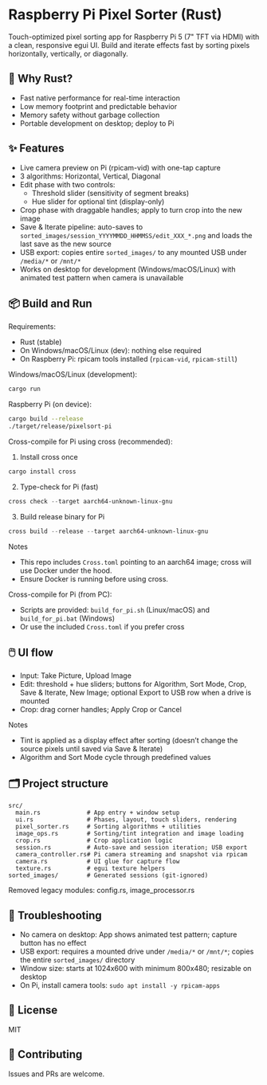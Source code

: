 # Raspberry Pi Pixel Sorter (Rust)

Touch-optimized pixel sorting app for Raspberry Pi 5 (7" TFT via HDMI) with a clean, responsive egui UI. Build and iterate effects fast by sorting pixels horizontally, vertically, or diagonally.

## 🚀 Why Rust?

- Fast native performance for real-time interaction
- Low memory footprint and predictable behavior
- Memory safety without garbage collection
- Portable development on desktop; deploy to Pi

## ✨ Features

- Live camera preview on Pi (rpicam-vid) with one-tap capture
- 3 algorithms: Horizontal, Vertical, Diagonal
- Edit phase with two controls:
  - Threshold slider (sensitivity of segment breaks)
  - Hue slider for optional tint (display-only)
- Crop phase with draggable handles; apply to turn crop into the new image
- Save & Iterate pipeline: auto-saves to `sorted_images/session_YYYYMMDD_HHMMSS/edit_XXX_*.png` and loads the last save as the new source
- USB export: copies entire `sorted_images/` to any mounted USB under `/media/*` or `/mnt/*`
- Works on desktop for development (Windows/macOS/Linux) with animated test pattern when camera is unavailable

## 📦 Build and Run

Requirements:
- Rust (stable)
- On Windows/macOS/Linux (dev): nothing else required
- On Raspberry Pi: rpicam tools installed (`rpicam-vid`, `rpicam-still`)

Windows/macOS/Linux (development):
```powershell
cargo run
```

Raspberry Pi (on device):
```bash
cargo build --release
./target/release/pixelsort-pi
```

Cross-compile for Pi using cross (recommended):

1) Install cross once
```powershell
cargo install cross
```

2) Type-check for Pi (fast)
```powershell
cross check --target aarch64-unknown-linux-gnu
```

3) Build release binary for Pi
```powershell
cross build --release --target aarch64-unknown-linux-gnu
```

Notes
- This repo includes `Cross.toml` pointing to an aarch64 image; cross will use Docker under the hood.
- Ensure Docker is running before using cross.

Cross-compile for Pi (from PC):
- Scripts are provided: `build_for_pi.sh` (Linux/macOS) and `build_for_pi.bat` (Windows)
- Or use the included `Cross.toml` if you prefer cross

## 🖱️ UI flow

- Input: Take Picture, Upload Image
- Edit: threshold + hue sliders; buttons for Algorithm, Sort Mode, Crop, Save & Iterate, New Image; optional Export to USB row when a drive is mounted
- Crop: drag corner handles; Apply Crop or Cancel

Notes
- Tint is applied as a display effect after sorting (doesn’t change the source pixels until saved via Save & Iterate)
- Algorithm and Sort Mode cycle through predefined values

## 🗂️ Project structure

```
src/
  main.rs             # App entry + window setup
  ui.rs               # Phases, layout, touch sliders, rendering
  pixel_sorter.rs     # Sorting algorithms + utilities
  image_ops.rs        # Sorting/tint integration and image loading
  crop.rs             # Crop application logic
  session.rs          # Auto-save and session iteration; USB export
  camera_controller.rs# Pi camera streaming and snapshot via rpicam
  camera.rs           # UI glue for capture flow
  texture.rs          # egui texture helpers
sorted_images/        # Generated sessions (git-ignored)
```

Removed legacy modules: config.rs, image_processor.rs

## 🔧 Troubleshooting

- No camera on desktop: App shows animated test pattern; capture button has no effect
- USB export: requires a mounted drive under `/media/*` or `/mnt/*`; copies the entire `sorted_images/` directory
- Window size: starts at 1024x600 with minimum 800x480; resizable on desktop
 - On Pi, install camera tools: `sudo apt install -y rpicam-apps`

## 📝 License

MIT

## 🙌 Contributing

Issues and PRs are welcome.